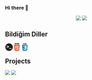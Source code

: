 ### Hi there 👋
<p align="center">
 <a href="https://discord.com/users/783709594370441236" target"blank_"><img src="https://img.shields.io/badge/Discord%20-7289DA.svg?&style=for-the-badge&logo=discord&logoColor=white"></a>
  <a href="https://open.spotify.com/user/q2661c8ytxyuzqyvbgt3bgb6s" target"blank_"><img src="https://img.shields.io/badge/Spotify%20-1ed760.svg?&style=for-the-badge&logo=spotify&logoColor=white"></a>
  
  
 ## Bildiğim Diller

<img align="left" alt="Shell" width="26px" src="https://raw.githubusercontent.com/github/explore/80688e429a7d4ef2fca1e82350fe8e3517d3494d/topics/terminal/terminal.png" />
<img align="left" alt="Html" width="26px" src="https://raw.githubusercontent.com/github/explore/80688e429a7d4ef2fca1e82350fe8e3517d3494d/topics/html/html.png"/>
<img align="left" alt="Css" width="26px" src="https://raw.githubusercontent.com/github/explore/80688e429a7d4ef2fca1e82350fe8e3517d3494d/topics/css/css.png"/>
</br>

## Projects
![](https://github-readme-stats.vercel.app/api?username=boranity&show_icons=true&count_private=true)
![](https://github-readme-stats.vercel.app/api/top-langs/?username=boranity&langs_count=4&layout=compact)
